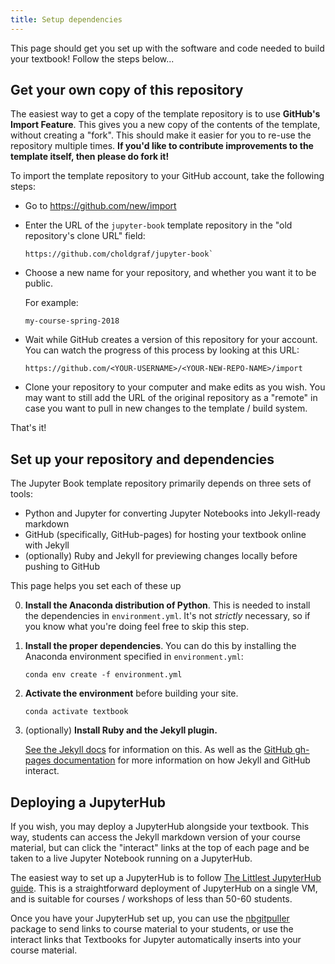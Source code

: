 ```yaml
---
title: Setup dependencies
---
```


This page should get you set up with the software and code needed to build
your textbook! Follow the steps below...

## Get your own copy of this repository

The easiest way to get a copy of the template repository is to use **GitHub's Import Feature**.
This gives you a new copy of the contents of the template, without creating
a "fork". This should make it easier for you to re-use the repository multiple
times. **If you'd like to contribute improvements to the template itself, then please do fork it!**

To import the template repository to your GitHub account, take the following steps:

* Go to <a href="https://github.com/new/import" target="_blank">https://github.com/new/import</a>
* Enter the URL of the `jupyter-book` template repository in the
  "old repository's clone URL" field:

  ```
  https://github.com/choldgraf/jupyter-book`
  ```
* Choose a new name for your repository, and whether you want it to be public.

  For example:

  ```
  my-course-spring-2018
  ```

* Wait while GitHub creates a version of this repository for your account. You
  can watch the progress of this process by looking at this URL:

  ```
  https://github.com/<YOUR-USERNAME>/<YOUR-NEW-REPO-NAME>/import
  ```
* Clone your repository to your computer and make edits as you wish. You may
  want to still add the URL of the original repository as a "remote" in case
  you want to pull in new changes to the template / build system.

That's it!

## Set up your repository and dependencies

The Jupyter Book template repository primarily depends on three sets of tools:

* Python and Jupyter for converting Jupyter Notebooks into Jekyll-ready markdown
* GitHub (specifically, GitHub-pages) for hosting your textbook online with Jekyll
* (optionally) Ruby and Jekyll for previewing changes locally before pushing to GitHub

This page helps you set each of these up


0. **Install the Anaconda distribution of Python**. This is needed to install
   the dependencies in `environment.yml`. It's not *strictly* necessary, so
   if you know what you're doing feel free to skip this step.
1. **Install the proper dependencies**. You can do this by installing the
   Anaconda environment specified in `environment.yml`:

       conda env create -f environment.yml

2. **Activate the environment** before building your site.

       conda activate textbook

3. (optionally) **Install Ruby and the Jekyll plugin.**

   [See the Jekyll docs](https://jekyllrb.com/docs/installation/) for information on this.
   As well as the [GitHub gh-pages documentation](https://help.github.com/articles/using-jekyll-as-a-static-site-generator-with-github-pages/)
   for more information on how Jekyll and GitHub interact.

## Deploying a JupyterHub

If you wish, you may deploy a JupyterHub alongside your textbook. This way, students can
access the Jekyll markdown version of your course material, but can click the "interact" links
at the top of each page and be taken to a live Jupyter Notebook running on a JupyterHub.

The easiest way to set up a JupyterHub is to follow [The Littlest JupyterHub guide](https://the-littlest-jupyterhub.readthedocs.io/en/latest/index.html).
This is a straightforward deployment of JupyterHub on a single VM, and is suitable for
courses / workshops of less than 50-60 students.

Once you have your JupyterHub set up, you can use the [nbgitpuller](https://github.com/data-8/nbgitpuller)
package to send links to course material to your students, or use the interact links that Textbooks for Jupyter
automatically inserts into your course material.
